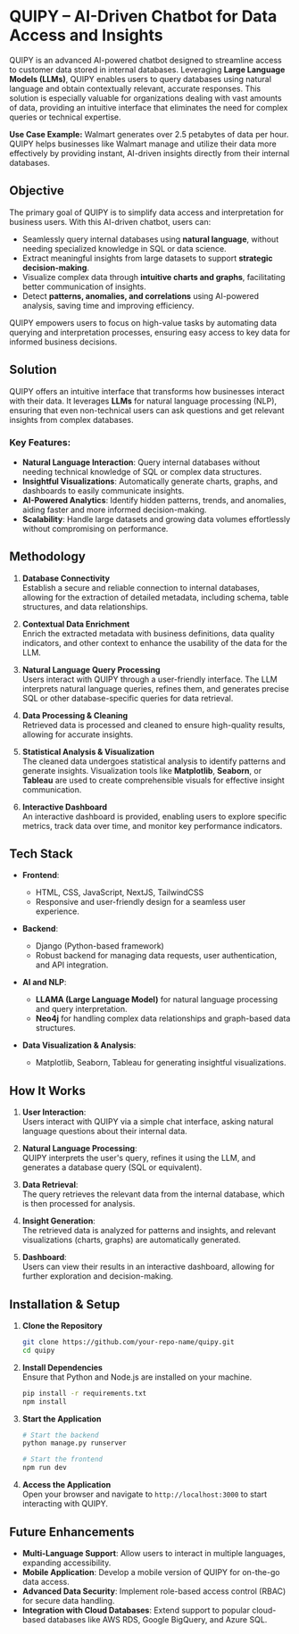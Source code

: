 # **QUIPY – AI-Driven Chatbot for Data Access and Insights**

QUIPY is an advanced AI-powered chatbot designed to streamline access to customer data stored in internal databases. Leveraging **Large Language Models (LLMs)**, QUIPY enables users to query databases using natural language and obtain contextually relevant, accurate responses. This solution is especially valuable for organizations dealing with vast amounts of data, providing an intuitive interface that eliminates the need for complex queries or technical expertise.

**Use Case Example:** Walmart generates over 2.5 petabytes of data per hour. QUIPY helps businesses like Walmart manage and utilize their data more effectively by providing instant, AI-driven insights directly from their internal databases.

## **Objective**

The primary goal of QUIPY is to simplify data access and interpretation for business users. With this AI-driven chatbot, users can:

- Seamlessly query internal databases using **natural language**, without needing specialized knowledge in SQL or data science.
- Extract meaningful insights from large datasets to support **strategic decision-making**.
- Visualize complex data through **intuitive charts and graphs**, facilitating better communication of insights.
- Detect **patterns, anomalies, and correlations** using AI-powered analysis, saving time and improving efficiency.
  
QUIPY empowers users to focus on high-value tasks by automating data querying and interpretation processes, ensuring easy access to key data for informed business decisions.

## **Solution**

QUIPY offers an intuitive interface that transforms how businesses interact with their data. It leverages **LLMs** for natural language processing (NLP), ensuring that even non-technical users can ask questions and get relevant insights from complex databases.

### **Key Features:**
- **Natural Language Interaction**: Query internal databases without needing technical knowledge of SQL or complex data structures.
- **Insightful Visualizations**: Automatically generate charts, graphs, and dashboards to easily communicate insights.
- **AI-Powered Analytics**: Identify hidden patterns, trends, and anomalies, aiding faster and more informed decision-making.
- **Scalability**: Handle large datasets and growing data volumes effortlessly without compromising on performance.

## **Methodology**

1. **Database Connectivity**  
   Establish a secure and reliable connection to internal databases, allowing for the extraction of detailed metadata, including schema, table structures, and data relationships.

2. **Contextual Data Enrichment**  
   Enrich the extracted metadata with business definitions, data quality indicators, and other context to enhance the usability of the data for the LLM.

3. **Natural Language Query Processing**  
   Users interact with QUIPY through a user-friendly interface. The LLM interprets natural language queries, refines them, and generates precise SQL or other database-specific queries for data retrieval.

4. **Data Processing & Cleaning**  
   Retrieved data is processed and cleaned to ensure high-quality results, allowing for accurate insights.

5. **Statistical Analysis & Visualization**  
   The cleaned data undergoes statistical analysis to identify patterns and generate insights. Visualization tools like **Matplotlib**, **Seaborn**, or **Tableau** are used to create comprehensible visuals for effective insight communication.

6. **Interactive Dashboard**  
   An interactive dashboard is provided, enabling users to explore specific metrics, track data over time, and monitor key performance indicators.

## **Tech Stack**

- **Frontend**:  
   - HTML, CSS, JavaScript, NextJS, TailwindCSS
   - Responsive and user-friendly design for a seamless user experience.

- **Backend**:  
   - Django (Python-based framework)  
   - Robust backend for managing data requests, user authentication, and API integration.

- **AI and NLP**:  
   - **LLAMA (Large Language Model)** for natural language processing and query interpretation.
   - **Neo4j** for handling complex data relationships and graph-based data structures.

- **Data Visualization & Analysis**:  
   - Matplotlib, Seaborn, Tableau for generating insightful visualizations.

## **How It Works**

1. **User Interaction**:  
   Users interact with QUIPY via a simple chat interface, asking natural language questions about their internal data.
   
2. **Natural Language Processing**:  
   QUIPY interprets the user's query, refines it using the LLM, and generates a database query (SQL or equivalent).

3. **Data Retrieval**:  
   The query retrieves the relevant data from the internal database, which is then processed for analysis.

4. **Insight Generation**:  
   The retrieved data is analyzed for patterns and insights, and relevant visualizations (charts, graphs) are automatically generated.

5. **Dashboard**:  
   Users can view their results in an interactive dashboard, allowing for further exploration and decision-making.

## **Installation & Setup**

1. **Clone the Repository**  
   ```bash
   git clone https://github.com/your-repo-name/quipy.git
   cd quipy
   ```

2. **Install Dependencies**  
   Ensure that Python and Node.js are installed on your machine.  
   ```bash
   pip install -r requirements.txt
   npm install
   ```

3. **Start the Application**  
   ```bash
   # Start the backend
   python manage.py runserver

   # Start the frontend
   npm run dev
   ```

4. **Access the Application**  
   Open your browser and navigate to `http://localhost:3000` to start interacting with QUIPY.

## **Future Enhancements**

- **Multi-Language Support**: Allow users to interact in multiple languages, expanding accessibility.
- **Mobile Application**: Develop a mobile version of QUIPY for on-the-go data access.
- **Advanced Data Security**: Implement role-based access control (RBAC) for secure data handling.
- **Integration with Cloud Databases**: Extend support to popular cloud-based databases like AWS RDS, Google BigQuery, and Azure SQL.
